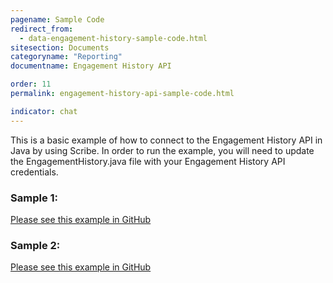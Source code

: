 ```yaml
---
pagename: Sample Code
redirect_from:
  - data-engagement-history-sample-code.html
sitesection: Documents
categoryname: "Reporting"
documentname: Engagement History API

order: 11
permalink: engagement-history-api-sample-code.html

indicator: chat
---
```


This is a basic example of how to connect to the Engagement History API in Java by using Scribe.
In order to run the example, you will need to update the EngagementHistory.java file with your Engagement History API credentials.

### Sample 1:

[Please see this example in GitHub](https://github.com/LivePersonInc/developers-community/blob/master/assets/code-examples/APIs/Java-EngagementHistoryAPI/src/main/java/EngagementHistory.java)

### Sample 2:

[Please see this example in GitHub](https://github.com/LivePersonInc/developers-community/blob/master/assets/code-examples/APIs/Java-EngagementHistoryAPI/src/main/java/EHAPI.java)


